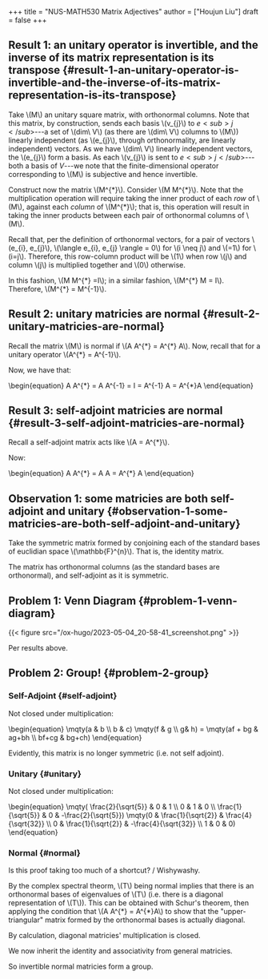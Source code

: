 +++
title = "NUS-MATH530 Matrix Adjectives"
author = ["Houjun Liu"]
draft = false
+++

## Result 1: an unitary operator is invertible, and the inverse of its matrix representation is its transpose {#result-1-an-unitary-operator-is-invertible-and-the-inverse-of-its-matrix-representation-is-its-transpose}

Take \\(M\\) an unitary square matrix, with orthonormal columns. Note that this matrix, by construction, sends each basis \\(v\_{j}\\) to $e<sub>j</sub>$---a set of \\(dim\ V\\) (as there are \\(dim\ V\\) columns to \\(M\\)) linearly independent (as \\(e\_{j}\\), through orthonormality, are linearly independent) vectors. As we have \\(dim\ V\\) linearly independent vectors, the \\(e\_{j}\\) form a basis. As each \\(v\_{j}\\) is sent to $e<sub>j</sub>$---both a basis of $V$---we note that the finite-dimensional operator corresponding to \\(M\\) is subjective and hence invertible.

Construct now the matrix \\(M^{\*}\\). Consider \\(M M^{\*}\\). Note that the multiplication operation will require taking the inner product of each _row_ of \\(M\\), against each _column_ of \\(M^{\*}\\); that is, this operation will result in taking the inner products between each pair of orthonormal columns of \\(M\\).

Recall that, per the definition of orthonormal vectors, for a pair of vectors \\(e\_{i}, e\_{j}\\), \\(\langle e\_{i}, e\_{j} \rangle = 0\\) for \\(i \neq j\\) and \\(=1\\) for \\(i=j\\). Therefore, this row-column product will be \\(1\\) when row \\(j\\) and column \\(j\\) is multiplied together and \\(0\\) otherwise.

In this fashion, \\(M M^{\*} =I\\); in a similar fashion, \\(M^{\*} M = I\\). Therefore, \\(M^{\*} = M^{-1}\\).


## Result 2: unitary matricies are normal {#result-2-unitary-matricies-are-normal}

Recall the matrix \\(M\\) is normal if \\(A A^{\*} = A^{\*} A\\). Now, recall that for a unitary operator \\(A^{\*} = A^{-1}\\).

Now, we have that:

\begin{equation}
A A^{\*} = A A^{-1} = I = A^{-1} A = A^{\*}A
\end{equation}


## Result 3: self-adjoint matricies are normal {#result-3-self-adjoint-matricies-are-normal}

Recall a self-adjoint matrix acts like \\(A = A^{\*}\\).

Now:

\begin{equation}
A A^{\*} =  A A = A^{\*} A
\end{equation}


## Observation 1: some matricies are both self-adjoint and unitary {#observation-1-some-matricies-are-both-self-adjoint-and-unitary}

Take the symmetric matrix formed by conjoining each of the standard bases of euclidian space \\(\mathbb{F}^{n}\\). That is, the identity matrix.

The matrix has orthonormal columns (as the standard bases are orthonormal), and self-adjoint as it is symmetric.


## Problem 1: Venn Diagram {#problem-1-venn-diagram}

{{< figure src="/ox-hugo/2023-05-04_20-58-41_screenshot.png" >}}

Per results above.


## Problem 2: Group! {#problem-2-group}


### Self-Adjoint {#self-adjoint}

Not closed under multiplication:

\begin{equation}
\mqty(a & b \\\ b & c) \mqty(f & g \\\ g& h) = \mqty(af + bg & ag+bh \\\ bf+cg & bg+ch)
\end{equation}

Evidently, this matrix is no longer symmetric (i.e. not self adjoint).


### Unitary {#unitary}

Not closed under multiplication:

\begin{equation}
\mqty( \frac{2}{\sqrt{5}} & 0 & 1 \\\ 0 & 1 & 0 \\\ \frac{1}{\sqrt{5}} & 0 & -\frac{2}{\sqrt{5}}) \mqty(0 & \frac{1}{\sqrt{2}} & \frac{4}{\sqrt{32}} \\\ 0 & \frac{1}{\sqrt{2}} & -\frac{4}{\sqrt{32}} \\\ 1 & 0 & 0)
\end{equation}


### Normal {#normal}

Is this proof taking too much of a shortcut? / Wishywashy.

By the complex spectral theorm, \\(T\\) being normal implies that there is an orthonormal bases of eigenvalues of \\(T\\) (i.e. there is a diagonal representation of \\(T\\)). This can be obtained with Schur's theorem, then applying the condition that \\(A A^{\*} = A^{\*}A\\) to show that the "upper-triangular" matrix formed by the orthonormal bases is actually diagonal.

By calculation, diagonal matricies' multiplication is closed.

We now inherit the identity and associativity from general matricies.

So invertible normal matricies form a group.
